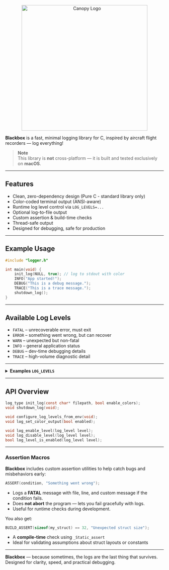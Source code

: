 <p align="center">
  <img src="https://github.com/user-attachments/assets/cc8d4ba4-4fbd-4985-b65f-2ecec1e54df4" width="400" alt="Canopy Logo" />
</p>

**Blackbox** is a fast, minimal logging library for C, inspired by aircraft flight recorders — log everything!

> **Note**  
> This library is **not** cross-platform — it is built and tested exclusively on **macOS**.

---

## Features

-  Clean, zero-dependency design (Pure C - standard library only)
-  Color-coded terminal output (ANSI-aware)
-  Runtime log level control via `LOG_LEVELS=...`
-  Optional log-to-file output
-  Custom assertion & build-time checks
-  Thread-safe output
-  Designed for debugging, safe for production

---

## Example Usage

```c
#include "logger.h"

int main(void) {
    init_log(NULL, true); // log to stdout with color
    INFO("App started!");
    DEBUG("This is a debug message.");
    TRACE("This is a trace message.");
    shutdown_log();
}
```

---

## Available Log Levels

- `FATAL` – unrecoverable error, must exit
- `ERROR` – something went wrong, but can recover
- `WARN` – unexpected but non-fatal
- `INFO` – general application status
- `DEBUG` – dev-time debugging details
- `TRACE` – high-volume diagnostic detail

---

<details>
<summary><strong> Examples <code>LOG_LEVELS</code></strong></summary>

You can configure log filtering dynamically via the environment variable `LOG_LEVELS`.

### Syntax

```sh
LOG_LEVELS=+DEBUG,-TRACE ./your_app
```
You may also use:

- `ALL` – enable all levels
- `NONE` – disable all

Log level names are **case-insensitive**.

- Use `+LEVEL` to enable, `-LEVEL` to disable
- Comma-separated list: `+INFO,+DEBUG,-TRACE`
- If no `ALL` or `NONE` is used, the first explicit level disables the rest
- Mix and match freely!

### Examples

```sh
# Enable all levels (default)
LOG_LEVELS=ALL ./your_app

# Enable only INFO and DEBUG
LOG_LEVELS=+info,+debug ./your_app

# Enable all except TRACE
LOG_LEVELS=ALL,-trace ./your_app

# Disable all except FATAL
LOG_LEVELS=NONE,+fatal ./your_app

# Disable just DEBUG and TRACE
LOG_LEVELS=ALL,-debug,-trace ./your_app
```

</details>

---

## API Overview

```c
log_type init_log(const char* filepath, bool enable_colors);
void shutdown_log(void);

void configure_log_levels_from_env(void);
void log_set_color_output(bool enabled);

void log_enable_level(log_level level);
void log_disable_level(log_level level);
bool log_level_is_enabled(log_level level);
```

---

### Assertion Macros

**Blackbox** includes custom assertion utilities to help catch bugs and misbehaviors early:

```c
ASSERT(condition, "Something went wrong");
```

- Logs a **FATAL** message with file, line, and custom message if the condition fails.
- Does **not abort** the program — lets you fail gracefully with logs.
- Useful for runtime checks during development.

You also get:

```c
BUILD_ASSERT(sizeof(my_struct) == 32, "Unexpected struct size");
```

- A **compile-time** check using `_Static_assert`
- Ideal for validating assumptions about struct layouts or constants

---

**Blackbox** — because sometimes, the logs are the last thing that survives.
Designed for clarity, speed, and practical debugging.
